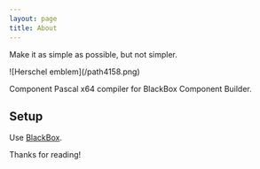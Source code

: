 ```yaml
---
layout: page
title: About
---
```


<p class="message">
  Make it as simple as possible, but not simpler.
</p>
![Herschel emblem](/path4158.png)

Component Pascal x64 compiler for BlackBox Component Builder.


## Setup

Use [BlackBox](https://blackbox.oberon.org).


Thanks for reading!
